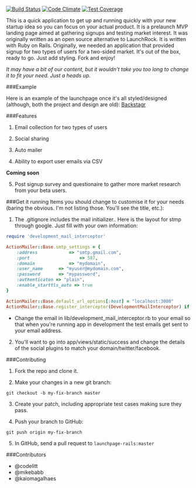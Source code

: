 [![Build Status](https://semaphoreci.com/api/v1/projects/a51d3df9-aef8-49a3-ab52-fa241c4b00f4/459208/badge.svg)](https://semaphoreci.com/kaiomagalhaes/launchpage-rails)
[![Code Climate](https://codeclimate.com/github/kaiomagalhaes/launchpage-rails/badges/gpa.svg)](https://codeclimate.com/github/kaiomagalhaes/launchpage-rails)
[![Test Coverage](https://codeclimate.com/github/kaiomagalhaes/launchpage-rails/badges/coverage.svg)](https://codeclimate.com/github/kaiomagalhaes/launchpage-rails/coverage)

This is a quick application to get up and running quickly with your new startup idea so you can focus on your actual product. It is a prelaunch MVP landing page aimed at gathering signups and testing market interest. It was originally written as an open source alternative to LaunchRock. It is written with Ruby on Rails. Originally, we needed an application that provided signup for two types of users for a two-sided market. It's out of the box, ready to go.  Just add styling. Fork and enjoy! 

*It may have a bit of our content, but it wouldn't take you too long to change it to fit your need. Just a heads up.*

###Example 

Here is an example of the launchpage once it's all styled/designed (although, both the project and design are old): [Backstagr](http://www.backsta.gr)

###Features

1. Email collection for two types of users

2. Social sharing

3. Auto mailer

4. Ability to export user emails via CSV

  **Coming soon**

5. Post signup survey and questionaire to gather more market research from your beta users.

###Get it running
Items you should change to customise it for your needs (baring the obvious. I'm not listing those. You'll see the title, etc.):

1. The .gitignore includes the mail initializer.. Here is the layout for stmp through google. Just fill with your own information:

```ruby
require 'development_mail_interceptor'

ActionMailer::Base.smtp_settings = {
	:address			=> "smtp.gmail.com",
	:port					=> 587,
	:domain 			=> "mydomain",
	:user_name 		=> "myuser@mydomain.com",
	:password 		=> "mypassword",
	:authenticaton => "plain",
	:enable_starttls_auto => true
}

ActionMailer::Base.default_url_options[:host] = "localhost:3000"
ActionMailer::Base.register_interceptor(DevelopmentMailInterceptor) if Rails.env.development?
```

- Change the email in lib/development_mail_interceptor.rb to your email so that when you're running app in development the test emails get sent to your email address. 

2. You'll want to go into app/views/static/success and change the details of the social plugins to match your domain/twitter/facebook. 


###Contributing

1. Fork the repo and clone it. 

2. Make your changes in a new git branch:

`git checkout -b my-fix-branch master`

3. Create your patch, including appropriate test cases making sure they pass.

4. Push your branch to GitHub:

`git push origin my-fix-branch` 

5. In GitHub, send a pull request to `launchpage-rails:master`


###Contributors

- @codelitt
- @mikebabb
- @kaiomagalhaes
 
